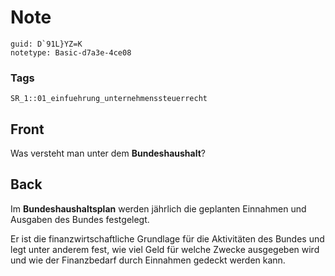 # Note
```
guid: D`91L}YZ=K
notetype: Basic-d7a3e-4ce08
```

### Tags
```
SR_1::01_einfuehrung_unternehmenssteuerrecht
```

## Front
Was versteht man unter dem <b>Bundeshaushalt</b>?

## Back
Im <b>Bundeshaushaltsplan</b> werden jährlich die geplanten
Einnahmen und Ausgaben des Bundes festgelegt.
<div>
  Er ist die finanzwirtschaftliche Grundlage für die Aktivitäten
  des Bundes und legt unter anderem fest, wie viel Geld für welche
  Zwecke ausgegeben wird und wie der Finanzbedarf durch Einnahmen
  gedeckt werden kann.
</div>
